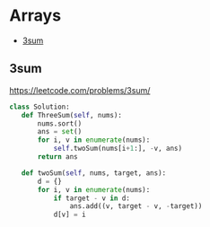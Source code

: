  # Arrays

+ [3sum](#3sum)

## 3sum

 https://leetcode.com/problems/3sum/ 

 ```python
class Solution:
    def ThreeSum(self, nums):
        nums.sort()
        ans = set()
        for i, v in enumerate(nums):
            self.twoSum(nums[i+1:], -v, ans)
        return ans

    def twoSum(self, nums, target, ans):
        d = {}
        for i, v in enumerate(nums):
            if target - v in d:
                ans.add((v, target - v, -target))
            d[v] = i

 ```